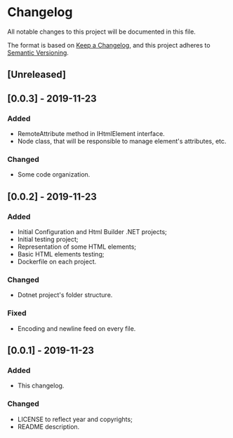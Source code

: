 # Changelog
All notable changes to this project will be documented in this file.

The format is based on [Keep a Changelog](https://keepachangelog.com/en/1.0.0/),
and this project adheres to [Semantic Versioning](https://semver.org/spec/v2.0.0.html).

## [Unreleased]

## [0.0.3] - 2019-11-23
### Added
- RemoteAttribute method in IHtmlElement interface.
- Node class, that will be responsible to manage element's attributes, etc.

### Changed
- Some code organization.

## [0.0.2] - 2019-11-23
### Added
- Initial Configuration and Html Builder .NET projects;
- Initial testing project;
- Representation of some HTML elements;
- Basic HTML elements testing;
- Dockerfile on each project.

### Changed
- Dotnet project's folder structure.

### Fixed
- Encoding and newline feed on every file.

## [0.0.1] - 2019-11-23
### Added
- This changelog.

### Changed
- LICENSE to reflect year and copyrights;
- README description.

